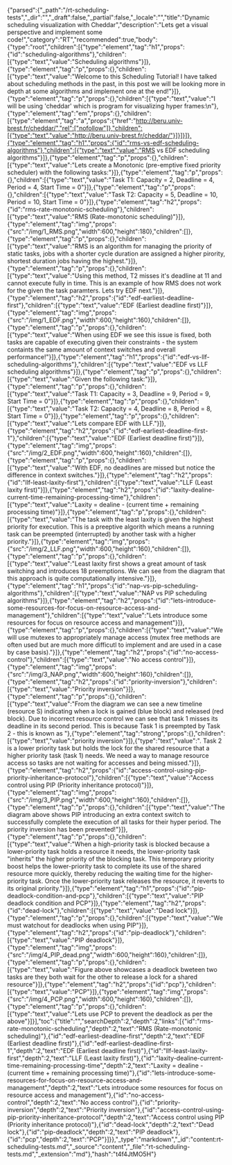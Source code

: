 {"parsed":{"_path":"/rt-scheduling-tests","_dir":"","_draft":false,"_partial":false,"_locale":"","title":"Dynamic scheduling visualization with Cheddar","description":"Lets get a visual perspective and implement some code!","category":"RT","recommended":true,"body":{"type":"root","children":[{"type":"element","tag":"h1","props":{"id":"scheduling-algorithms"},"children":[{"type":"text","value":"Scheduling algorithms"}]},{"type":"element","tag":"p","props":{},"children":[{"type":"text","value":"Welcome to this Scheduling Tutorial! I have talked about scheduling methods in the past, in this post we will be looking more in depth at some algorithms and implement one at the end!"}]},{"type":"element","tag":"p","props":{},"children":[{"type":"text","value":"I will be using 'cheddar' which is program for visualizing hyper frames:\n"},{"type":"element","tag":"em","props":{},"children":[{"type":"element","tag":"a","props":{"href":"http://beru.univ-brest.fr/cheddar/","rel":["nofollow"]},"children":[{"type":"text","value":"http://beru.univ-brest.fr/cheddar/"}]}]}]},{"type":"element","tag":"h1","props":{"id":"rms-vs-edf-scheduling-algorithms"},"children":[{"type":"text","value":"RMS vs EDF scheduling algorithms"}]},{"type":"element","tag":"p","props":{},"children":[{"type":"text","value":"Lets create a Monotonic (pre-emptive fixed priority scheduler) with the following tasks:"}]},{"type":"element","tag":"p","props":{},"children":[{"type":"text","value":"Task T1: Capacity = 2, Deadline = 4, Period = 4, Start Time = 0"}]},{"type":"element","tag":"p","props":{},"children":[{"type":"text","value":"Task T2: Capacity = 5, Deadline = 10, Period = 10, Start Time = 0"}]},{"type":"element","tag":"h2","props":{"id":"rms-rate-monotonic-scheduling"},"children":[{"type":"text","value":"RMS (Rate-monotonic scheduling)"}]},{"type":"element","tag":"img","props":{"src":"/img/1_RMS.png","width":600,"height":180},"children":[]},{"type":"element","tag":"p","props":{},"children":[{"type":"text","value":"RMS is an algorithm for managing the priority of static tasks, jobs with a shorter cycle duration are assigned a higher pirority, shortest duration jobs having the highest."}]},{"type":"element","tag":"p","props":{},"children":[{"type":"text","value":"Using this method, T2 misses it's deadline at 11 and cannot execute fully in time. This is an example of how RMS does not work for the given the task paramters. Lets try EDF next."}]},{"type":"element","tag":"h2","props":{"id":"edf-earliest-deadline-first"},"children":[{"type":"text","value":"EDF (Earliest deadline first)"}]},{"type":"element","tag":"img","props":{"src":"/img/1_EDF.png","width":600,"height":160},"children":[]},{"type":"element","tag":"p","props":{},"children":[{"type":"text","value":"When using EDF we see this issue is fixed, both tasks are capable of executing given their constraints - the system containts the same amount of context switches and overall performance!"}]},{"type":"element","tag":"h1","props":{"id":"edf-vs-llf-scheduling-algorithms"},"children":[{"type":"text","value":"EDF vs LLF scheduling algorithms"}]},{"type":"element","tag":"p","props":{},"children":[{"type":"text","value":"Given the following task:"}]},{"type":"element","tag":"p","props":{},"children":[{"type":"text","value":"Task T1: Capacity = 3, Deadline = 9, Period = 9, Start Time = 0"}]},{"type":"element","tag":"p","props":{},"children":[{"type":"text","value":"Task T2: Capacity = 4, Deadline = 8, Period = 8, Start Time = 0"}]},{"type":"element","tag":"p","props":{},"children":[{"type":"text","value":"Lets compare EDF with LLF."}]},{"type":"element","tag":"h2","props":{"id":"edf-earliest-deadline-first-1"},"children":[{"type":"text","value":"EDF (Earliest deadline first)"}]},{"type":"element","tag":"img","props":{"src":"/img/2_EDF.png","width":600,"height":160},"children":[]},{"type":"element","tag":"p","props":{},"children":[{"type":"text","value":"With EDF, no deadlines are missed but notice the difference in context switches."}]},{"type":"element","tag":"h2","props":{"id":"llf-least-laxity-first"},"children":[{"type":"text","value":"LLF (Least laxity first)"}]},{"type":"element","tag":"h2","props":{"id":"laxity-dealine-current-time-remaining-processing-time"},"children":[{"type":"text","value":"Laxity = dealine - (current time + remaining processing time)"}]},{"type":"element","tag":"p","props":{},"children":[{"type":"text","value":"The task with the least laxity is given the highest priority for execution. This is a preeptive algorith which means a running task can be preempted (interrupted) by another task with a higher priority."}]},{"type":"element","tag":"img","props":{"src":"/img/2_LLF.png","width":600,"height":160},"children":[]},{"type":"element","tag":"p","props":{},"children":[{"type":"text","value":"Least laxity first shows a great amount of task switching and introduces 18 preemptions. We can see from the diagram that this approach is quite computationally intensive."}]},{"type":"element","tag":"h1","props":{"id":"nap-vs-pip-scheduling-algorithms"},"children":[{"type":"text","value":"NAP vs PIP scheduling algorithms"}]},{"type":"element","tag":"h2","props":{"id":"lets-introduce-some-resources-for-focus-on-resource-access-and-management"},"children":[{"type":"text","value":"Lets introduce some resources for focus on resource access and management"}]},{"type":"element","tag":"p","props":{},"children":[{"type":"text","value":"We will use mutexes to appropriately manage access (mutex free methods are often used but are much more difficutl to implement and are used in a case by case basis)."}]},{"type":"element","tag":"h2","props":{"id":"no-access-control"},"children":[{"type":"text","value":"No access control"}]},{"type":"element","tag":"img","props":{"src":"/img/3_NAP.png","width":600,"height":160},"children":[]},{"type":"element","tag":"h2","props":{"id":"priority-inversion"},"children":[{"type":"text","value":"Priority inversion"}]},{"type":"element","tag":"p","props":{},"children":[{"type":"text","value":"From the diagram we can see a new timeline (resource S) indicating when a lock is gained (blue block) and released (red block). Due to incorrect resource control we can see that task 1 misses its deadline in its second period. This is because Task 1 is preempted by Task 2 - this is known as "},{"type":"element","tag":"strong","props":{},"children":[{"type":"text","value":"priority inversion"}]},{"type":"text","value":". Task 2 is a lower priority task but holds the lock for the shared resource that a higher priority task (task 1) needs. We need a way to manage resource access so tasks are not waiting for accesses and being missed."}]},{"type":"element","tag":"h2","props":{"id":"access-control-using-pip-priority-inheritance-protocol"},"children":[{"type":"text","value":"Access control using PIP (Priority inheritance protocol)"}]},{"type":"element","tag":"img","props":{"src":"/img/3_PIP.png","width":600,"height":160},"children":[]},{"type":"element","tag":"p","props":{},"children":[{"type":"text","value":"The diagram above shows PIP introducing an extra context switch to successfully complete the execution of all tasks for their hyper period. The priority inversion has been prevented!"}]},{"type":"element","tag":"p","props":{},"children":[{"type":"text","value":"When a high-priority task is blocked because a lower-priority task holds a resource it needs, the lower-priority task \"inherits\" the higher priority of the blocking task. This temporary priority boost helps the lower-priority task to complete its use of the shared resource more quickly, thereby reducing the waiting time for the higher-priority task. Once the lower-priority task releases the resource, it reverts to its original priority."}]},{"type":"element","tag":"h1","props":{"id":"pip-deadlock-condition-and-pcp"},"children":[{"type":"text","value":"PIP deadlock condition and PCP"}]},{"type":"element","tag":"h2","props":{"id":"dead-lock"},"children":[{"type":"text","value":"Dead lock"}]},{"type":"element","tag":"p","props":{},"children":[{"type":"text","value":"We must watchout for deadlocks when using PIP"}]},{"type":"element","tag":"h2","props":{"id":"pip-deadlock"},"children":[{"type":"text","value":"PIP deadlock"}]},{"type":"element","tag":"img","props":{"src":"/img/4_PIP_dead.png","width":600,"height":160},"children":[]},{"type":"element","tag":"p","props":{},"children":[{"type":"text","value":"Figure above showcases a deadlock bweteen two tasks are they both wait for the other to release a lock for a shared resource"}]},{"type":"element","tag":"h2","props":{"id":"pcp"},"children":[{"type":"text","value":"PCP"}]},{"type":"element","tag":"img","props":{"src":"/img/4_PCP.png","width":600,"height":160},"children":[]},{"type":"element","tag":"p","props":{},"children":[{"type":"text","value":"Lets use PCP to prevent the deadlock as per the above"}]}],"toc":{"title":"","searchDepth":2,"depth":2,"links":[{"id":"rms-rate-monotonic-scheduling","depth":2,"text":"RMS (Rate-monotonic scheduling)"},{"id":"edf-earliest-deadline-first","depth":2,"text":"EDF (Earliest deadline first)"},{"id":"edf-earliest-deadline-first-1","depth":2,"text":"EDF (Earliest deadline first)"},{"id":"llf-least-laxity-first","depth":2,"text":"LLF (Least laxity first)"},{"id":"laxity-dealine-current-time-remaining-processing-time","depth":2,"text":"Laxity = dealine - (current time + remaining processing time)"},{"id":"lets-introduce-some-resources-for-focus-on-resource-access-and-management","depth":2,"text":"Lets introduce some resources for focus on resource access and management"},{"id":"no-access-control","depth":2,"text":"No access control"},{"id":"priority-inversion","depth":2,"text":"Priority inversion"},{"id":"access-control-using-pip-priority-inheritance-protocol","depth":2,"text":"Access control using PIP (Priority inheritance protocol)"},{"id":"dead-lock","depth":2,"text":"Dead lock"},{"id":"pip-deadlock","depth":2,"text":"PIP deadlock"},{"id":"pcp","depth":2,"text":"PCP"}]}},"_type":"markdown","_id":"content:rt-scheduling-tests.md","_source":"content","_file":"rt-scheduling-tests.md","_extension":"md"},"hash":"t4f4JtMO5H"}
